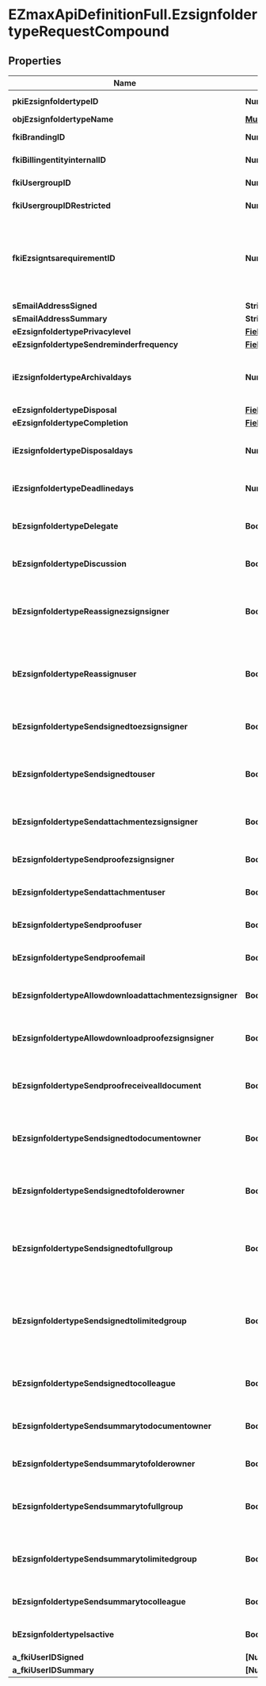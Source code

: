 # EZmaxApiDefinitionFull.EzsignfoldertypeRequestCompound

## Properties

Name | Type | Description | Notes
------------ | ------------- | ------------- | -------------
**pkiEzsignfoldertypeID** | **Number** | The unique ID of the Ezsignfoldertype. | [optional] 
**objEzsignfoldertypeName** | [**MultilingualEzsignfoldertypeName**](MultilingualEzsignfoldertypeName.md) |  | 
**fkiBrandingID** | **Number** | The unique ID of the Branding | 
**fkiBillingentityinternalID** | **Number** | The unique ID of the Billingentityinternal. | [optional] 
**fkiUsergroupID** | **Number** | The unique ID of the Usergroup | [optional] 
**fkiUsergroupIDRestricted** | **Number** | The unique ID of the Usergroup | [optional] 
**fkiEzsigntsarequirementID** | **Number** | The unique ID of the Ezsigntsarequirement.  Determine if a Time Stamping Authority should add a timestamp on each of the signature. Valid values:  |Value|Description| |-|-| |1|No. TSA Timestamping will requested. This will make all signatures a lot faster since no round-trip to the TSA server will be required. Timestamping will be made using eZsign server&#39;s time.| |2|Best effort. Timestamping from a Time Stamping Authority will be requested but is not mandatory. In the very improbable case it cannot be completed, the timestamping will be made using eZsign server&#39;s time. **Additional fee applies**| |3|Mandatory. Timestamping from a Time Stamping Authority will be requested and is mandatory. In the very improbable case it cannot be completed, the signature will fail and the user will be asked to retry. **Additional fee applies**| | [optional] 
**sEmailAddressSigned** | **String** | The email address. | [optional] 
**sEmailAddressSummary** | **String** | The email address. | [optional] 
**eEzsignfoldertypePrivacylevel** | [**FieldEEzsignfoldertypePrivacylevel**](FieldEEzsignfoldertypePrivacylevel.md) |  | 
**eEzsignfoldertypeSendreminderfrequency** | [**FieldEEzsignfoldertypeSendreminderfrequency**](FieldEEzsignfoldertypeSendreminderfrequency.md) |  | [optional] 
**iEzsignfoldertypeArchivaldays** | **Number** | The number of days before the archival of Ezsignfolders created using this Ezsignfoldertype | 
**eEzsignfoldertypeDisposal** | [**FieldEEzsignfoldertypeDisposal**](FieldEEzsignfoldertypeDisposal.md) |  | 
**eEzsignfoldertypeCompletion** | [**FieldEEzsignfoldertypeCompletion**](FieldEEzsignfoldertypeCompletion.md) |  | 
**iEzsignfoldertypeDisposaldays** | **Number** | The number of days after the archival before the disposal of the Ezsignfolder | [optional] 
**iEzsignfoldertypeDeadlinedays** | **Number** | The number of days to get all Ezsignsignatures | 
**bEzsignfoldertypeDelegate** | **Boolean** | Wheter if delegation of signature is allowed to another user or not | [optional] 
**bEzsignfoldertypeDiscussion** | **Boolean** | Wheter if creating a new Discussion is allowed or not | [optional] 
**bEzsignfoldertypeReassignezsignsigner** | **Boolean** | Wheter if Reassignment of signature is allowed by a signatory to another signatory or not | [optional] 
**bEzsignfoldertypeReassignuser** | **Boolean** | Wheter if Reassignment of signature is allowed by a user to a signatory or another user or not | [optional] 
**bEzsignfoldertypeSendsignedtoezsignsigner** | **Boolean** | Whether we send an email to Ezsignsigner  when document is completed | [optional] 
**bEzsignfoldertypeSendsignedtouser** | **Boolean** | Whether we send an email to User who signed when document is completed | [optional] 
**bEzsignfoldertypeSendattachmentezsignsigner** | **Boolean** | Whether we send the Ezsigndocument in the email to Ezsignsigner | [optional] 
**bEzsignfoldertypeSendproofezsignsigner** | **Boolean** | Whether we send the proof in the email to Ezsignsigner | [optional] 
**bEzsignfoldertypeSendattachmentuser** | **Boolean** | Whether we send the Ezsigndocument in the email to User | [optional] 
**bEzsignfoldertypeSendproofuser** | **Boolean** | Whether we send the proof in the email to User | [optional] 
**bEzsignfoldertypeSendproofemail** | **Boolean** | Whether we send the proof in the email to external recipient | [optional] 
**bEzsignfoldertypeAllowdownloadattachmentezsignsigner** | **Boolean** | Whether we allow the Ezsigndocument to be downloaded by an Ezsignsigner | [optional] 
**bEzsignfoldertypeAllowdownloadproofezsignsigner** | **Boolean** | Whether we allow the proof to be downloaded by an Ezsignsigner | [optional] 
**bEzsignfoldertypeSendproofreceivealldocument** | **Boolean** | Whether we send the proof to user and Ezsignsigner who receive all documents. | [optional] 
**bEzsignfoldertypeSendsignedtodocumentowner** | **Boolean** | Whether we send the signed Ezsigndocument to the Ezsigndocument&#39;s owner | 
**bEzsignfoldertypeSendsignedtofolderowner** | **Boolean** | Whether we send the signed Ezsigndocument to the Ezsignfolder&#39;s owner | 
**bEzsignfoldertypeSendsignedtofullgroup** | **Boolean** | Whether we send the signed Ezsigndocument to the Usergroup that has acces to all Ezsignfolders | [optional] 
**bEzsignfoldertypeSendsignedtolimitedgroup** | **Boolean** | THIS FIELD WILL BE DELETED. Whether we send the signed Ezsigndocument to the Usergroup that has acces to only their own Ezsignfolders | [optional] 
**bEzsignfoldertypeSendsignedtocolleague** | **Boolean** | Whether we send the signed Ezsigndocument to the colleagues | 
**bEzsignfoldertypeSendsummarytodocumentowner** | **Boolean** | Whether we send the summary to the Ezsigndocument&#39;s owner | 
**bEzsignfoldertypeSendsummarytofolderowner** | **Boolean** | Whether we send the summary to the Ezsignfolder&#39;s owner | 
**bEzsignfoldertypeSendsummarytofullgroup** | **Boolean** | Whether we send the summary to the Usergroup that has acces to all Ezsignfolders | [optional] 
**bEzsignfoldertypeSendsummarytolimitedgroup** | **Boolean** | Whether we send the summary to the Usergroup that has acces to only their own Ezsignfolders | [optional] 
**bEzsignfoldertypeSendsummarytocolleague** | **Boolean** | Whether we send the summary to the colleagues | 
**bEzsignfoldertypeIsactive** | **Boolean** | Whether the Ezsignfoldertype is active or not | 
**a_fkiUserIDSigned** | **[Number]** |  | [optional] 
**a_fkiUserIDSummary** | **[Number]** |  | [optional] 


